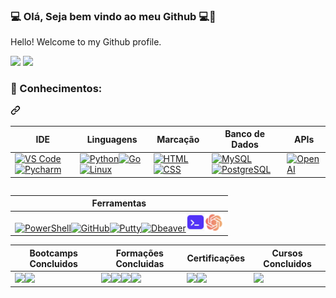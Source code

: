 ### :computer: Olá, Seja bem vindo ao meu Github :computer:👋
 Hello! Welcome to my Github profile.

<p dir="auto"><a href="https://www.linkedin.com/in/nayumteixeira/" rel="nofollow"><img src="https://camo.githubusercontent.com/591c02e8ff595d43e0b35b1b29aed639a7154b959cd8f8c854b9e176d885b094/68747470733a2f2f696d672e736869656c64732e696f2f62616467652f4c696e6b6564496e2d3030373742353f7374796c653d666f722d7468652d6261646765266c6f676f3d6c696e6b6564696e266c6f676f436f6c6f723d7768697465" data-canonical-src="https://img.shields.io/badge/LinkedIn-0077B5?style=for-the-badge&amp;logo=linkedin&amp;logoColor=white" style="max-width: 100%;"></a> 
<a href="https://web.dio.me/users/nayum" rel="nofollow"><img src="https://camo.githubusercontent.com/f0425c42ee808e3915a521906e31ae6bf658edcc61ee90e71843cc06d144eae2/68747470733a2f2f6865726d65732e6469676974616c696e6e6f766174696f6e2e6f6e652f6173736574732f64696f6d652f6c6f676f2d66756c6c2e737667" width="70" data-canonical-src="https://hermes.digitalinnovation.one/assets/diome/logo-full.svg" style="max-width: 100%;"></a>

<div class="markdown-heading" dir="auto"><h3 class="heading-element" dir="auto">🧠 Conhecimentos:</h3><a id="user-content--conhecimentos" class="anchor" aria-label="Permalink: 🧠 Conhecimentos:" href="#-conhecimentos"><svg class="octicon octicon-link" viewBox="0 0 16 16" version="1.1" width="16" height="16" aria-hidden="true"><path d="m7.775 3.275 1.25-1.25a3.5 3.5 0 1 1 4.95 4.95l-2.5 2.5a3.5 3.5 0 0 1-4.95 0 .751.751 0 0 1 .018-1.042.751.751 0 0 1 1.042-.018 1.998 1.998 0 0 0 2.83 0l2.5-2.5a2.002 2.002 0 0 0-2.83-2.83l-1.25 1.25a.751.751 0 0 1-1.042-.018.751.751 0 0 1-.018-1.042Zm-4.69 9.64a1.998 1.998 0 0 0 2.83 0l1.25-1.25a.751.751 0 0 1 1.042.018.751.751 0 0 1 .018 1.042l-1.25 1.25a3.5 3.5 0 1 1-4.95-4.95l2.5-2.5a3.5 3.5 0 0 1 4.95 0 .751.751 0 0 1-.018 1.042.751.751 0 0 1-1.042.018 1.998 1.998 0 0 0-2.83 0l-2.5 2.5a1.998 1.998 0 0 0 0 2.83Z"></path></svg></a></div>

<table>
<thead>
<tr>
<th>IDE</th>
<th>Linguagens</th>
<th>Marcação</th>
<th>Banco de Dados</th>
<th>APIs</th>
</tr>
</thead>
<tbody>
<tr>
<td><a href="https://code.visualstudio.com" rel="nofollow"><img src="https://cdn.jsdelivr.net/gh/devicons/devicon@latest/icons/vscode/vscode-original.svg" width="30" title="VS Code" style="max-width: 100%;"></a><a href="https://www.jetbrains.com/pt-br/pycharm/" rel="nofollow"><img src="https://cdn.jsdelivr.net/gh/devicons/devicon@latest/icons/pycharm/pycharm-original.svg" width="30" title="Pycharm" style="max-width: 100%;"></a></td>
<td><a href="https://www.python.org" rel="nofollow"><img src="https://cdn.jsdelivr.net/gh/devicons/devicon@latest/icons/python/python-original.svg" width="30" title="Python" style="max-width: 100%;"></a><a href="https://go.dev/" rel="nofollow"><img src="https://cdn.jsdelivr.net/gh/devicons/devicon@latest/icons/go/go-original-wordmark.svg" width="30" title="Go" style="max-width: 100%;"></a><a href="https://www.linux.org/" rel="nofollow"><img src="https://cdn.jsdelivr.net/gh/devicons/devicon@latest/icons/linux/linux-original.svg" width="30" title="Linux" style="max-width: 100%;"></a></td>
<td><a href="https://html.com" rel="nofollow"><img src="https://cdn.jsdelivr.net/gh/devicons/devicon@latest/icons/html5/html5-original.svg" width="30" title="HTML" style="max-width: 100%;"></a><a href="https://www.css3.com" rel="nofollow"><img src="https://cdn.jsdelivr.net/gh/devicons/devicon@latest/icons/css3/css3-original.svg" width="30" title="CSS" style="max-width: 100%;"></a></td>
<td><a href="https://www.mysql.com/" rel="nofollow"><img src="https://cdn.jsdelivr.net/gh/devicons/devicon@latest/icons/mysql/mysql-original.svg" width="30" title="MySQL" style="max-width: 100%;"></a><a href="https://www.postgresql.org/" rel="nofollow"><img src="https://cdn.jsdelivr.net/gh/devicons/devicon@latest/icons/postgresql/postgresql-original.svg" width="30" title="PostgreSQL" style="max-width: 100%;"></a></td>
<td><a href="https://openai.com/blog/openai-api" rel="nofollow"><img src="https://camo.githubusercontent.com/ad3994decf6481fe5e2ad9bbeabfc6b7dd0f2bb39ba4d8e145893bb4a4bebb67/68747470733a2f2f6c6f676f77696b2e636f6d2f636f6e74656e742f75706c6f6164732f696d616765732f6f70656e6169353030322e6a7067" width="30" title="OpenAI" data-canonical-src="https://logowik.com/content/uploads/images/openai5002.jpg" style="max-width: 100%;"></a></td>
</tr>
</tbody>
</table>
<table>

<table>
<thead>
<tr>
<th>Ferramentas</th>
</tr>
</thead>
<tbody>
<tr>
<td><a href="https://learn.microsoft.com/pt-br/powershell/scripting/install/installing-powershell-on-windows?view=powershell-7.4" rel="nofollow"><img src="https://cdn.jsdelivr.net/gh/devicons/devicon@latest/icons/powershell/powershell-original.svg" width="30" title="PowerShell" style="max-width: 100%;"></a><a href="https://github.com/Nayumt99/"><img src="https://cdn.jsdelivr.net/gh/devicons/devicon@latest/icons/github/github-original.svg" width="30" title="GitHub" style="max-width: 100%;"></a><a href="https://www.putty.org/" rel="nofollow"><img src="https://cdn.jsdelivr.net/gh/devicons/devicon@latest/icons/putty/putty-original.svg" width="30" title="Putty" style="max-width: 100%;"></a><a href="https://dbeaver.io/download/" rel="nofollow"><img src="https://cdn.jsdelivr.net/gh/devicons/devicon@latest/icons/dbeaver/dbeaver-original.svg" width="30" title="Dbeaver" style="max-width: 100%;"></a><a href="https://learn.microsoft.com/pt-br/windows-server/administration/windows-commands/cmd" rel="nofollow"><img src="https://raw.githubusercontent.com/ArielRiello/ArielRiello/main/img/cmd.png" width="30" title="CMD" style="max-width: 100%;"></a><a href="https://openai.com/chatgpt" rel="nofollow"><img src="https://raw.githubusercontent.com/ArielRiello/ArielRiello/main/img/chatgpt.png" width="30" title="ChatGPT" style="max-width: 100%;"></a></td>
</tr>
</tbody>
</table>

<table>
<thead>
<tr>
<th>Bootcamps Concluidos</th>
<th>Formações Concluidas</th>
<th>Certificações</th>
<th>Cursos Concluidos</th>
</tr>
</thead>
<tbody>
<tr>
<td><a href="https://www.dio.me/certificate/ED5E5FE8/share" rel="nofollow"><img src="https://hermes.dio.me/tracks/b092559f-ec20-4401-83e5-d98b6278b7b1.png" width="40" style="max-width: 100%;"></a><a href="https://www.dio.me/certificate/CDUE8DIA/share" rel="nofollow"><img src="https://hermes.dio.me/tracks/606823c2-8a73-4655-947d-d41b991baf12.png" width="40" style="max-width: 100%;"></a></td>
<td><a href="https://www.dio.me/certificate/5E79ABF1/share" rel="nofollow"><img src="https://hermes.dio.me/tracks/f7103da6-32cf-46a4-be1c-c97067534355.png" width="50" style="max-width: 100%;"></a><a href="https://www.dio.me/certificate/BAOTDLW0/share" rel="nofollow"><img src="https://hermes.dio.me/tracks/90d15bc9-7eb9-4f23-a8f3-270e21549699.png" width="45" style="max-width: 100%;"></a><a href="https://www.dio.me/certificate/XNYSSE0I/share rel="nofollow"><img src="https://hermes.dio.me/tracks/4deb40de-7fb6-4229-a6a5-97185381d577.png" width="45" style="max-width: 100%;"></a><a href="https://on.fiap.com.br/pluginfile.php/1/local_nanocourses/certificado_nanocourse/108152/5a2d54f8656baff5c18778366ef005b6/certificado.png rel="nofollow"><img src="https://media.licdn.com/dms/image/C4D0BAQFGUHRJ26bFDw/company-logo_100_100/0/1631312349936?e=1718236800&v=beta&t=O-Am5RQvHSUwfCSbie0bc73GX1UwG2Fkhd3TrBimg10" width="45" style="max-width: 100%;"></a></td>
 
<td><a href="https://www.scrumstudy.com/certification/verify?type=SFC&number=795093" rel="nofollow"><img src="https://www.scrumstudy.com/Scrum-Images/brand-logo/badge-SFC.png" width="40" style="max-width: 100%;"></a><a href="http://81cd1176253f3f59d435-ac22991740ab4ff17e21daf2ed577041.r77.cf1.rackcdn.com/Certificate/SixSigmaYellowBelt-NayumTeixeiraCardoso-724353.pdf" rel="nofollow"><img src="https://online.vmedu.com/images/brand-logo/vmedu-48.png" width="50" style="max-width: 100%;"></a></td>
<td><a href="https://skillsforall.com/en/career-path/cybersecurity?courseLang=fr-BR" rel="nofollow"><img src="https://images.credly.com/size/340x340/images/441578ec-c0f3-46cc-95fc-86b27e90cf4f/image.png" width="45" style="max-width: 100%;"></a></td>
</tr>
</tbody>
</table>
